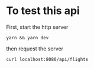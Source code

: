 # To test this api

First, start the http server

    yarn && yarn dev

then request the server

    curl localhost:8080/api/flights